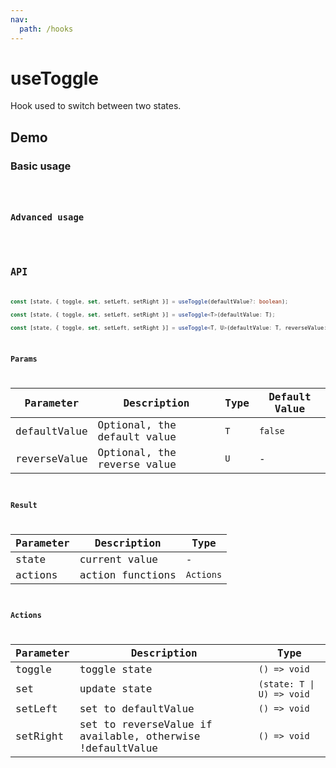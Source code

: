 ```yaml
---
nav:
  path: /hooks
---
```


# useToggle

Hook used to switch between two states.

## Demo

### Basic usage

<!-- dumi feature -->
<code src="./demo/demo1.tsx" />

### Advanced usage

<code src="./demo/demo2.tsx" />

## API

```typescript
const [state, { toggle, set, setLeft, setRight }] = useToggle(defaultValue?: boolean);

const [state, { toggle, set, setLeft, setRight }] = useToggle<T>(defaultValue: T);

const [state, { toggle, set, setLeft, setRight }] = useToggle<T, U>(defaultValue: T, reverseValue: U);
```

### Params

| Parameter    | Description                 | Type | Default Value |
| ------------ | --------------------------- | ---- | ------------- |
| defaultValue | Optional, the default value | `T`  | `false`       |
| reverseValue | Optional, the reverse value | `U`  | -             |

### Result

| Parameter | Description      | Type      |
| --------- | ---------------- | --------- |
| state     | current value    | -         |
| actions   | action functions | `Actions` |

### Actions

| Parameter | Description                                               | Type                      |
| --------- | --------------------------------------------------------- | ------------------------- |
| toggle    | toggle state                                              | `() => void`              |
| set       | update state                                              | `(state: T \| U) => void` |
| setLeft   | set to defaultValue                                       | `() => void`              |
| setRight  | set to reverseValue if available, otherwise !defaultValue | `() => void`              |
